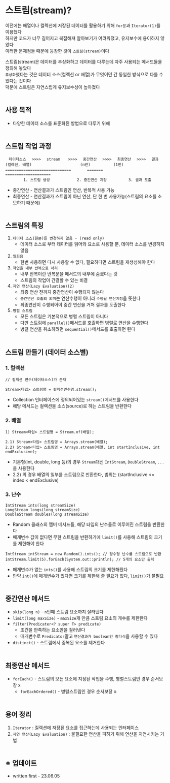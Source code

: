 # 스트림(stream)?
이전에는 배열이나 컬렉션에 저장된 데이터를 활용하기 위해 `for문`과 `Iterator(1)`를 이용했다  
하지만 코드가 너무 길어지고 복잡해져 알아보기가 어려워졌고, 유지보수에 용이하지 않았다  
이러한 문제점들 때문에 등장한 것이 `스트림(stream)`이다

스트림(stream)은 데이터를 추상화하고 데이터를 다루는데 자주 사용되는 메서드들을 정의해 놓았다  
`추상화`했다는 것은 데이터 소스(컬렉션 or 배열)가 무엇이던 간 동일한 방식으로 다룰 수 있다는 것이다  
덕분에 스트림은 자연스럽게 유지보수성이 높아졌다
<br><br>
## 사용 목적
- 다양한 데이터 소스를 표준화된 방법으로 다루기 위해
<br><br>
## 스트림 작업 과정
```
ㅤ데이터소스 ㅤ>>>> ㅤstream ㅤ >>>> ㅤ중간연산 ㅤ>>>> ㅤ최종연산 ㅤ>>>> ㅤ결과
(컬레션, 배열)ㅤㅤㅤㅤㅤㅤㅤㅤㅤㅤㅤㅤㅤㅤ(n번)ㅤㅤㅤㅤㅤㅤ (1번)
============================= ㅤㅤㅤㅤ=======ㅤㅤㅤㅤ ㅤ====================
        1. 스트림 생성            2. 중간연산 지정    ㅤㅤㅤ 3. 결과 도출 
```
- 중간연산 - 연산결과가 스트림인 연산, 반복적 사용 가능
- 최종연산 - 연산결과가 스트림이 아닌 연산, 단 한 번 사용가능(스트림의 요소를 소모하기 때문에)
<br><br>
## 스트림의 특징
1. `데이터 소스(원본)를 변경하지 않음 - (read only)`
   - 데이터 소스로 부터 데이터를 읽어와 요소로 사용할 뿐, 데이터 소스를 변경하지 않음
2. `일회용`
   - 한번 사용하면 다시 사용할 수 없다, 필요하다면 스트림을 재생성해야 한다
3. `작업을 내부 반복으로 처리`
   - 내부 반복이란 반복문을 메서드의 내부에 숨겼다는 것
   - 스트림의 작업이 간결할 수 있는 비결
4. `지연 연산(Lazy Evaluation)(2)`
   - 최종 연산 전까지 중간연산이 수행되지 않는다
   - `중간연산 호출의 의미`는 연산수행이 아니라 `수행될 연산지정`을 뜻한다
   - 최종연산이 수행되어야 중간 연산을 거쳐 결과를 도출한다 
5. `병렬 스트림`
   - 모든 스트림은 기본적으로 병렬 스트림이 아니다
   - 다만 스트림에 `parallel()`메서드를 호출하면 병렬로 연산을 수행한다
   - 병렬 연산을 취소하려면 `sequential()`메서드를 호출하면 된다
<br><br>
## 스트림 만들기 (데이터 소스별)
### 1. 컬렉션
```
// 컬렉션 변수(데이터소스)가 존재

Stream<타입> 스트림명 = 컬렉션변수명.stream();
```
- Collection 인터페이스에 정의되어있는 `stream()`메서드를 사용한다
- 해당 메서드는 컬렉션을 소스(source)로 하는 스트림을 반환한다
### 2. 배열
```
1) Stream<타입> 스트림명 = Stream.of(배열);

2.1) Stream<타입> 스트림명 = Arrays.stream(배열);
2.2) Stream<타입> 스트림명 = Arrays.stream(배열, int startInclusive, int endExclusive);
```
- 기본형(int, double, long 등)의 경우 `Stream`대신 `IntStream`, `DoubleStream`, `...`을 사용한다
- 2.2) 의 경우 배열의 일부를 스트림으로 반환한다, 범위는 (startInclusive <= index < endExclusive)
### 3. 난수
```
IntStream ints(long streamSize)
LongStream longs(long streamSize)
DoubleStream doubles(long streamSize)
```
- Random 클래스의 멤버 메서드들, 해당 타입의 난수들로 이루어진 스트림을 반환한다
- 매개변수 값이 없다면 무한 스트림을 반환하기에 `limit()`를 사용해 스트림의 크기를 제한해야 한다
```
IntStream intStream = new Random().ints(); // 정수형 난수를 스트림으로 반환
intStream.limit(5).forEach(System.out::println); // 5개의 요소만 출력
```
- 매개변수가 없는 `ints()`를 사용해 스트림의 크기를 제한해줬다
- 만약 `int()`에 매개변수가 있다면 크기를 제한해 줄 필요가 없다, `limit()`가 불필요
<br><br>
## 중간연산 메서드
- `skip(long n)` - `n`번째 스트림 요소까지 잘라낸다 
- `limit(long maxSize)` - `maxSize`개 만큼 스트림 요소의 개수를 제한한다
- `filter(Predicater<? super T> predicate)`
   - 조건을 만족하는 요소만을 걸러낸다
   - 매개변수로 `Predicator`말고 `연산결과가 boolean인 람다식`을 사용할 수 있다
- `distinct()` - 스트림에서 중복된 요소를 제거한다
<br><br>
## 최종연산 메서드
- `forEach()` - 스트림의 모든 요소에 지정된 작업을 수행, 병렬스트림인 경우 순서보장 x
   - `forEachOrdered()` - 병렬스트림인 경우 순서보장 o
<br><br>
## 용어 정리
1. `Iterator` : 컬렉션에 저장된 요소를 접근하는데 사용되는 인터페이스
2. `지연 연산(Lazy Evaluation)` : 불필요한 연산을 피하기 위해 연산을 지연시키는 기법
<br><br>
## ※ 업데이트
- written first - 23.06.05 

